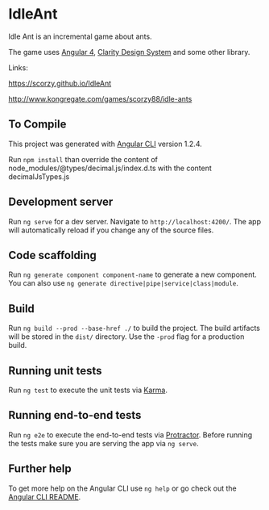 # IdleAnt
Idle Ant is an incremental game about ants.

The game uses [Angular 4](https://angular.io/), [Clarity Design System](https://vmware.github.io/clarity/) and some other library.

Links:

https://scorzy.github.io/IdleAnt

http://www.kongregate.com/games/scorzy88/idle-ants


## To Compile
This project was generated with [Angular CLI](https://github.com/angular/angular-cli) version 1.2.4.

Run `npm install` than override the content of node_modules/@types/decimal.js/index.d.ts with the content decimalJsTypes.js

## Development server

Run `ng serve` for a dev server. Navigate to `http://localhost:4200/`. The app will automatically reload if you change any of the source files.

## Code scaffolding

Run `ng generate component component-name` to generate a new component. You can also use `ng generate directive|pipe|service|class|module`.

## Build

Run `ng build --prod --base-href ./` to build the project. The build artifacts will be stored in the `dist/` directory. Use the `-prod` flag for a production build.

## Running unit tests

Run `ng test` to execute the unit tests via [Karma](https://karma-runner.github.io).

## Running end-to-end tests

Run `ng e2e` to execute the end-to-end tests via [Protractor](http://www.protractortest.org/).
Before running the tests make sure you are serving the app via `ng serve`.

## Further help

To get more help on the Angular CLI use `ng help` or go check out the [Angular CLI README](https://github.com/angular/angular-cli/blob/master/README.md).
